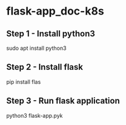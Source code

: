 # flask-app_doc-k8s

## Step 1 - Install python3
sudo apt install python3

## Step 2 - Install flask
pip install flas

## Step 3 - Run flask application
python3 flask-app.pyk

